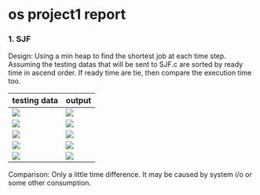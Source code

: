 # os project1 report
### 1. SJF 
Design: Using a min heap to find the shortest job at each time step. Assuming the testing datas that will be sent to SJF.c are sorted by ready time in ascend order. If ready time are tie, then compare the execution time too.

| testing data | output |
| -------- | -------- |
| ![](https://i.imgur.com/1s2b0um.png)| ![](https://i.imgur.com/p7cOX6Q.png) |
| ![](https://i.imgur.com/fm6epxU.png)| ![](https://i.imgur.com/m8jSGnz.png) | 
| ![](https://i.imgur.com/FOmBVWo.png) |![](https://i.imgur.com/4Mkxf4T.png) |
| ![](https://i.imgur.com/aBJAhsV.png) |![](https://i.imgur.com/Mf0Dk57.png) |
|![](https://i.imgur.com/dRmn2b8.png) |![](https://i.imgur.com/4V5xpbY.png) |

Comparison: Only a little time difference. It may be caused by system i/o or some other consumption.


